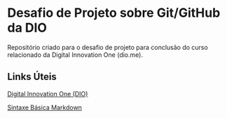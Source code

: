 
# Desafio de Projeto sobre Git/GitHub da DIO

Repositório criado para o desafio de projeto para conclusão do curso relacionado da Digital Innovation One (dio.me).


## Links Úteis

[Digital Innovation One (DIO)](dio.me)

[Sintaxe Básica Markdown](markdownguide.org/basic-syntax)
